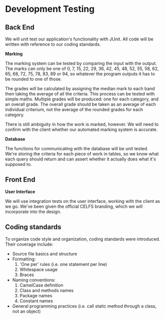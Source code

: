 Development Testing
===================

Back End
--------

We will unit test our application's functionality with JUnit. All code will be written with reference to our coding standards.

**Marking**

The marking system can be tested by comparing the input with the output. The marks can only be one of 0, 7, 15, 22, 29, 36, 42, 45, 48, 52, 55, 58, 62, 65, 68, 72, 75, 78, 83, 89 or 94, so whatever the program outputs it has to be rounded to one of those.

The grades will be calculated by assigning the median mark to each band then taking the average of all the criteria. This process can be
tested with simple maths. Multiple grades will be produced: one for each category, and an overall grade. The overall grade should be taken
as an average of each individual criterium, not the average of the rounded grades for each category.

There is still ambiguity in how the work is marked, however. We will need to confirm with the client whether our automated marking system
is accurate.

**Database**

The functions for communicating with the database will be unit tested. We're storing the criteria for each piece of work in tables, so we
know what each query should return and can assert whether it actually does what it's supposed to.

Front End
---------

**User Interface**

We will use integration tests on the user interface, working with the client as we go. We've been given the official CELFS branding, which
we will incorporate into the design.

Coding standards
----------------
To organize code style and organization, coding standards were introduced. Their coverage include:
+ Source file basics and structure
+ Formatting:
    1. 'One per' rules (i.e. one statement per line)
    1. Whitespace usage
    1. Braces
+ Naming conventions:
    1. CamelCase definition
    1. Class and methods names
    1. Package names
    1. Constant names
+ General programming practices (i.e. call static method through a class, not an object)
